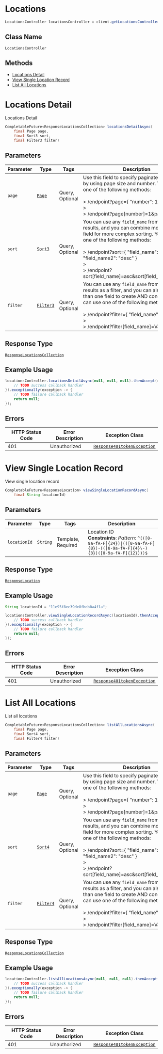# Locations

```java
LocationsController locationsController = client.getLocationsController();
```

## Class Name

`LocationsController`

## Methods

* [Locations Detail](../../doc/controllers/locations.md#locations-detail)
* [View Single Location Record](../../doc/controllers/locations.md#view-single-location-record)
* [List All Locations](../../doc/controllers/locations.md#list-all-locations)


# Locations Detail

Locations Detail

```java
CompletableFuture<ResponseLocationsCollection> locationsDetailAsync(
    final Page page,
    final Sort3 sort,
    final Filter3 filter)
```

## Parameters

| Parameter | Type | Tags | Description |
|  --- | --- | --- | --- |
| `page` | [`Page`](../../doc/models/page.md) | Query, Optional | Use this field to specify paginate your results, by using page size and number. You can use one of the following methods:<br><br>> /endpoint?page={ "number": 1, "size": 50 }<br>> <br>> /endpoint?page[number]=1&page[size]=50 |
| `sort` | [`Sort3`](../../doc/models/sort-3.md) | Query, Optional | You can use any `field_name` from this endpoint results, and you can combine more than one field for more complex sorting. You can use one of the following methods:<br><br>> /endpoint?sort={ "field_name": "asc", "field_name2": "desc" }<br>> <br>> /endpoint?sort[field_name]=asc&sort[field_name2]=desc |
| `filter` | [`Filter3`](../../doc/models/filter-3.md) | Query, Optional | You can use any `field_name` from this endpoint results as a filter, and you can also use more than one field to create AND conditions. You can use one of the following methods:<br><br>> /endpoint?filter={ "field_name": "Value" }<br>> <br>> /endpoint?filter[field_name]=Value |

## Response Type

[`ResponseLocationsCollection`](../../doc/models/response-locations-collection.md)

## Example Usage

```java
locationsController.locationsDetailAsync(null, null, null).thenAccept(result -> {
    // TODO success callback handler
}).exceptionally(exception -> {
    // TODO failure callback handler
    return null;
});
```

## Errors

| HTTP Status Code | Error Description | Exception Class |
|  --- | --- | --- |
| 401 | Unauthorized | [`Response401tokenException`](../../doc/models/response-401-token-exception.md) |


# View Single Location Record

View single location record

```java
CompletableFuture<ResponseLocation> viewSingleLocationRecordAsync(
    final String locationId)
```

## Parameters

| Parameter | Type | Tags | Description |
|  --- | --- | --- | --- |
| `locationId` | `String` | Template, Required | Location ID<br>**Constraints**: *Pattern*: `^(([0-9a-fA-F]{24})\|(([0-9a-fA-F]{8})-(([0-9a-fA-F]{4}\-){3})([0-9a-fA-F]{12})))$` |

## Response Type

[`ResponseLocation`](../../doc/models/response-location.md)

## Example Usage

```java
String locationId = "11e95f8ec39de8fbdb0a4f1a";

locationsController.viewSingleLocationRecordAsync(locationId).thenAccept(result -> {
    // TODO success callback handler
}).exceptionally(exception -> {
    // TODO failure callback handler
    return null;
});
```

## Errors

| HTTP Status Code | Error Description | Exception Class |
|  --- | --- | --- |
| 401 | Unauthorized | [`Response401tokenException`](../../doc/models/response-401-token-exception.md) |


# List All Locations

List all locations

```java
CompletableFuture<ResponseLocationsCollection> listAllLocationsAsync(
    final Page page,
    final Sort4 sort,
    final Filter4 filter)
```

## Parameters

| Parameter | Type | Tags | Description |
|  --- | --- | --- | --- |
| `page` | [`Page`](../../doc/models/page.md) | Query, Optional | Use this field to specify paginate your results, by using page size and number. You can use one of the following methods:<br><br>> /endpoint?page={ "number": 1, "size": 50 }<br>> <br>> /endpoint?page[number]=1&page[size]=50 |
| `sort` | [`Sort4`](../../doc/models/sort-4.md) | Query, Optional | You can use any `field_name` from this endpoint results, and you can combine more than one field for more complex sorting. You can use one of the following methods:<br><br>> /endpoint?sort={ "field_name": "asc", "field_name2": "desc" }<br>> <br>> /endpoint?sort[field_name]=asc&sort[field_name2]=desc |
| `filter` | [`Filter4`](../../doc/models/filter-4.md) | Query, Optional | You can use any `field_name` from this endpoint results as a filter, and you can also use more than one field to create AND conditions. You can use one of the following methods:<br><br>> /endpoint?filter={ "field_name": "Value" }<br>> <br>> /endpoint?filter[field_name]=Value |

## Response Type

[`ResponseLocationsCollection`](../../doc/models/response-locations-collection.md)

## Example Usage

```java
locationsController.listAllLocationsAsync(null, null, null).thenAccept(result -> {
    // TODO success callback handler
}).exceptionally(exception -> {
    // TODO failure callback handler
    return null;
});
```

## Errors

| HTTP Status Code | Error Description | Exception Class |
|  --- | --- | --- |
| 401 | Unauthorized | [`Response401tokenException`](../../doc/models/response-401-token-exception.md) |


